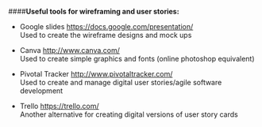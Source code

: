####**Useful tools for wireframing and user stories:**

- Google slides
    https://docs.google.com/presentation/  
    Used to create the wireframe designs and mock ups

- Canva
    http://www.canva.com/  
    Used to create simple graphics and fonts (online photoshop equivalent)

- Pivotal Tracker
    http://www.pivotaltracker.com/  
    Used to create and manage digital user stories/agile software development

- Trello
    https://trello.com/  
    Another alternative for creating digital versions of user story cards
